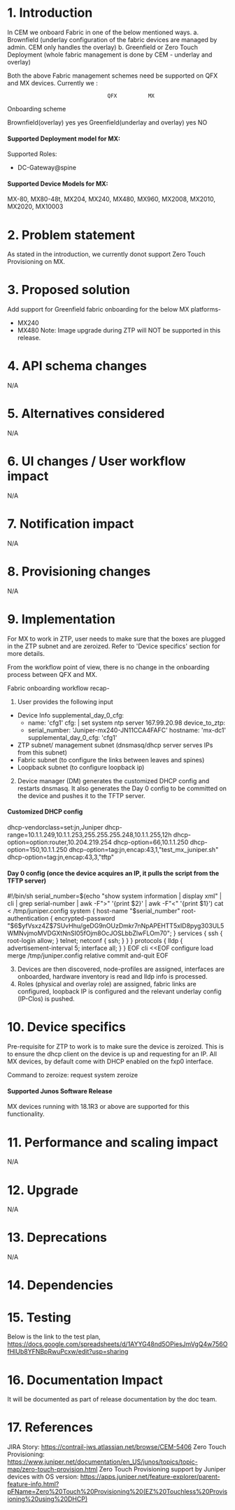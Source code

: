# 1. Introduction
In CEM we onboard Fabric in one of the below mentioned ways.
a. Brownfield (underlay configuration of the fabric devices are managed by admin. CEM only handles the overlay)
b. Greenfield or Zero Touch Deployment (whole fabric management is done by CEM - underlay and overlay)

Both the above Fabric management schemes need be supported on QFX and MX devices.
Currently we : 

                                    QFX          MX
Onboarding scheme

Brownfield(overlay)                 yes          yes
Greenfield(underlay and overlay)    yes          NO

#### Supported Deployment model for MX:
Supported Roles:
- DC-Gateway@spine

#### Supported Device Models for MX:
MX-80, MX80-48t, MX204, MX240, MX480, MX960, MX2008, MX2010, MX2020, MX10003

# 2. Problem statement
As stated in the introduction, we currently donot support Zero Touch Provisioning on MX.

# 3. Proposed solution
Add support for Greenfield fabric onboarding for the below MX platforms-
- MX240
- MX480
Note: Image upgrade during ZTP will NOT be supported in this release.

# 4. API schema changes
N/A
# 5. Alternatives considered
N/A

# 6. UI changes / User workflow impact
N/A

# 7. Notification impact
N/A

# 8. Provisioning changes
N/A

# 9. Implementation
For MX to work in ZTP, user needs to make sure that the boxes are plugged in the ZTP subnet and are zeroized.
Refer to 'Device specifics' section for more details.

From the workflow point of view, there is no change in the onboarding process between QFX and MX.

Fabric onboarding workflow recap-
1. User provides the following input
- Device Info
    supplemental_day_0_cfg:
    - name: 'cfg1'
        cfg: |
        set system ntp server 167.99.20.98
    device_to_ztp:
    - serial_number: 'Juniper-mx240-JN11CCA4FAFC'
      hostname: 'mx-dc1'
      supplemental_day_0_cfg: 'cfg1'
- ZTP subnet/ management subnet (dnsmasq/dhcp server serves IPs from this subnet)
- Fabric subnet (to configure the links between leaves and spines) 
- Loopback subnet (to configure loopback ip)

2. Device manager (DM) generates the customized DHCP config and restarts dnsmasq. 
It also generates the Day 0 config to be committed on the device and pushes it to the TFTP server.

#### Customized DHCP config
dhcp-vendorclass=set:jn,Juniper
dhcp-range=10.1.1.249,10.1.1.253,255.255.255.248,10.1.1.255,12h
dhcp-option=option:router,10.204.219.254
dhcp-option=66,10.1.1.250
dhcp-option=150,10.1.1.250
dhcp-option=tag:jn,encap:43,1,"test_mx_juniper.sh"
dhcp-option=tag:jn,encap:43,3,"tftp"
#### Day 0 config (once the device acquires an IP, it pulls the script from the TFTP server)
#!/bin/sh
serial_number=$(echo "show system information | display xml" | cli | grep serial-number | awk -F">" '{print $2}' | awk -F"<" '{print $1}')
cat <<EOF > /tmp/juniper.config
system {
    host-name "$serial_number"
    root-authentication {
        encrypted-password "\$6\$yfVsxz4Z\$7SUvHhu/geDG9nOUzDmkr7nNpAPEHTT5xID8pyg303UL5WMNvjmoMVDGXtNnSI05fOjm8OcJOSLbbZlwFLOm70";
    }
    services {
        ssh {
            root-login allow;
        }
        telnet;
        netconf {
            ssh;
        }
    }
}
protocols {
    lldp {
        advertisement-interval 5;
        interface all;
    }
}
EOF
cli <<EOF
configure
load merge /tmp/juniper.config relative
commit and-quit
EOF


3. Devices are then discovered, node-profiles are assigned, interfaces are onboarded, hardware inventory is read and lldp info is processed.
4. Roles (physical and overlay role) are assigned, fabric links are configured, loopback IP is configured and the relevant underlay config (IP-Clos) is pushed.

# 10. Device specifics
Pre-requisite for ZTP to work is to make sure the device is zeroized. This is to ensure the dhcp client on the device is up and requesting for an IP.
All MX devices, by default come with DHCP enabled on the fxp0 interface.

Command to zeroize:
request system zeroize

#### Supported Junos Software Release
MX devices running with 18.1R3 or above are supported for this functionality.

# 11. Performance and scaling impact
N/A

# 12. Upgrade
N/A

# 13. Deprecations
N/A

# 14. Dependencies

# 15. Testing
Below is the link to the test plan,
https://docs.google.com/spreadsheets/d/1AYYG48nd5OPiesJmVgQ4w756OfHlUb8YFNBpRwuPcxw/edit?usp=sharing

# 16. Documentation Impact
It will be documented as part of release documentation by the doc team.

# 17. References
JIRA Story: https://contrail-jws.atlassian.net/browse/CEM-5406
Zero Touch Provisioning: https://www.juniper.net/documentation/en_US/junos/topics/topic-map/zero-touch-provision.html
Zero Touch Provisioning support by Juniper devices with OS version: https://apps.juniper.net/feature-explorer/parent-feature-info.html?pFName=Zero%20Touch%20Provisioning%20(EZ%20Touchless%20Provisioning%20using%20DHCP)
